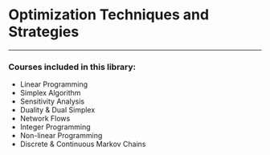 <h1>Optimization Techniques and Strategies</h1>

<hr>
<h3> 
Courses included in this library: </h3>

<ul> 
  <li> Linear Programming </li>
  <li> Simplex Algorithm </li>
  <li> Sensitivity Analysis </li>
  <li> Duality & Dual Simplex </li>
  <li> Network Flows </li>
  <li> Integer Programming </li>
  <li> Non-linear Programming</li>
  <li> Discrete & Continuous Markov Chains</li>
</ul>
